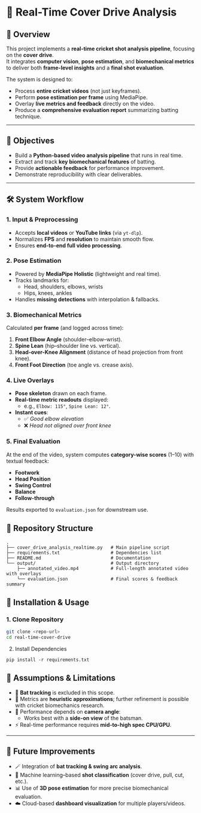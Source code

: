 # 🏏 Real-Time Cover Drive Analysis

## 📖 Overview
This project implements a **real-time cricket shot analysis pipeline**, focusing on the **cover drive**.  
It integrates **computer vision**, **pose estimation**, and **biomechanical metrics** to deliver both **frame-level insights** and a **final shot evaluation**.  

The system is designed to:
- Process **entire cricket videos** (not just keyframes).
- Perform **pose estimation per frame** using MediaPipe.
- Overlay **live metrics and feedback** directly on the video.
- Produce a **comprehensive evaluation report** summarizing batting technique.  

---

## 🎯 Objectives
- Build a **Python-based video analysis pipeline** that runs in real time.  
- Extract and track **key biomechanical features** of batting.  
- Provide **actionable feedback** for performance improvement.  
- Demonstrate reproducibility with clear deliverables.  

---

## 🛠️ System Workflow

### 1. Input & Preprocessing
- Accepts **local videos** or **YouTube links** (via `yt-dlp`).
- Normalizes **FPS** and **resolution** to maintain smooth flow.
- Ensures **end-to-end full video processing**.

### 2. Pose Estimation
- Powered by **MediaPipe Holistic** (lightweight and real time).
- Tracks landmarks for:
  - Head, shoulders, elbows, wrists  
  - Hips, knees, ankles  
- Handles **missing detections** with interpolation & fallbacks.

### 3. Biomechanical Metrics
Calculated **per frame** (and logged across time):
1. **Front Elbow Angle** (shoulder–elbow–wrist).  
2. **Spine Lean** (hip–shoulder line vs. vertical).  
3. **Head-over-Knee Alignment** (distance of head projection from front knee).  
4. **Front Foot Direction** (toe angle vs. crease axis).  

### 4. Live Overlays
- **Pose skeleton** drawn on each frame.  
- **Real-time metric readouts** displayed:
  - e.g., `Elbow: 115°`, `Spine Lean: 12°`.  
- **Instant cues**:
  - ✅ *Good elbow elevation*  
  - ❌ *Head not aligned over front knee*  

### 5. Final Evaluation
At the end of the video, system computes **category-wise scores** (1–10) with textual feedback:
- **Footwork**  
- **Head Position**  
- **Swing Control**  
- **Balance**  
- **Follow-through**  

Results exported to `evaluation.json` for downstream use.  


## 📂 Repository Structure
```
.
├── cover_drive_analysis_realtime.py   # Main pipeline script
├── requirements.txt                   # Dependencies list
├── README.md                          # Documentation
└── output/                            # Output directory
    ├── annotated_video.mp4            # Full-length annotated video with overlays
    └── evaluation.json                # Final scores & feedback summary
```




## 🚀 Installation & Usage

### 1. Clone Repository
```bash
git clone <repo-url>
cd real-time-cover-drive
```

2. Install Dependencies
```
pip install -r requirements.txt
```

## 📌 Assumptions & Limitations
- 🏏 **Bat tracking** is excluded in this scope.  
- 📐 Metrics are **heuristic approximations**; further refinement is possible with cricket biomechanics research.  
- 🎥 Performance depends on **camera angle**:  
  - Works best with a **side-on view** of the batsman.  
- ⚡ Real-time performance requires **mid-to-high spec CPU/GPU**.  

---

## 🔮 Future Improvements
- 🪄 Integration of **bat tracking & swing arc analysis**.  
- 🤖 Machine learning–based **shot classification** (cover drive, pull, cut, etc.).  
- 📊 Use of **3D pose estimation** for more precise biomechanical evaluation.  
- ☁️ Cloud-based **dashboard visualization** for multiple players/videos.  

